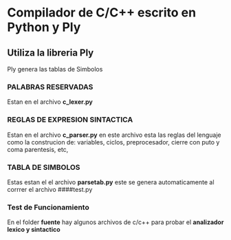 # Compilador de C/C++ escrito en Python y Ply
## Utiliza la libreria Ply
Ply genera las tablas de Simbolos

### PALABRAS RESERVADAS
Estan en el archivo **c_lexer.py**
### REGLAS DE EXPRESION SINTACTICA
Estan en el archivo **c_parser.py** en este archivo esta las reglas del lenguaje
como la construcion de: variables, ciclos, preprocesador, cierre con puto y coma
parentesis, etc, 

### TABLA DE SIMBOLOS
Estas estan el el archivo **parsetab.py** este se genera automaticamente al corrrer el archivo
####test.py

### Test de Funcionamiento
En el folder **fuente** hay algunos archivos de c/c++ para probar el **analizador lexico y  sintactico**







